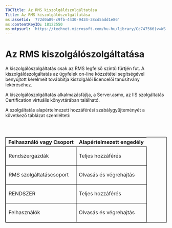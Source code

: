 ```yaml
---
TOCTitle: Az RMS kiszolgálószolgáltatása
Title: Az RMS kiszolgálószolgáltatása
ms:assetid: '772d0a89-c9fb-4430-9434-38cd5add1e86'
ms:contentKeyID: 18122550
ms:mtpsurl: 'https://technet.microsoft.com/hu-hu/library/Cc747566(v=WS.10)'
---
```


Az RMS kiszolgálószolgáltatása
==============================

A kiszolgálószolgáltatás csak az RMS legfelső szintű fürtjén fut. A kiszolgálószolgáltatás az ügyfelek on-line közzététel segítségével benyújtott kérelmeit továbbítja kiszolgálói licencelői tanúsítvány lekéréséhez.

A kiszolgálószolgáltatás alkalmazásfájlja, a Server.asmx, az IIS szolgáltatás Certification virtuális könyvtárában található.

A szolgáltatás alapértelmezett hozzáférési szabálygyűjteményét a következő táblázat szemlélteti:

###  

<p> </p>
<table style="border:1px solid black;">
<colgroup>
<col width="50%" />
<col width="50%" />
</colgroup>
<thead>
<tr class="header">
<th>Felhasználó vagy Csoport</th>
<th>Alapértelmezett engedély</th>
</tr>
</thead>
<tbody>
<tr class="odd">
<td style="border:1px solid black;"><p>Rendszergazdák</p></td>
<td style="border:1px solid black;"><p>Teljes hozzáférés</p></td>
</tr>
<tr class="even">
<td style="border:1px solid black;"><p>RMS szolgáltatáscsoport</p></td>
<td style="border:1px solid black;"><p>Olvasás és végrehajtás</p></td>
</tr>
<tr class="odd">
<td style="border:1px solid black;"><p>RENDSZER</p></td>
<td style="border:1px solid black;"><p>Teljes hozzáférés</p></td>
</tr>
<tr class="even">
<td style="border:1px solid black;"><p>Felhasználók</p></td>
<td style="border:1px solid black;"><p>Olvasás és végrehajtás</p></td>
</tr>
</tbody>
</table>
